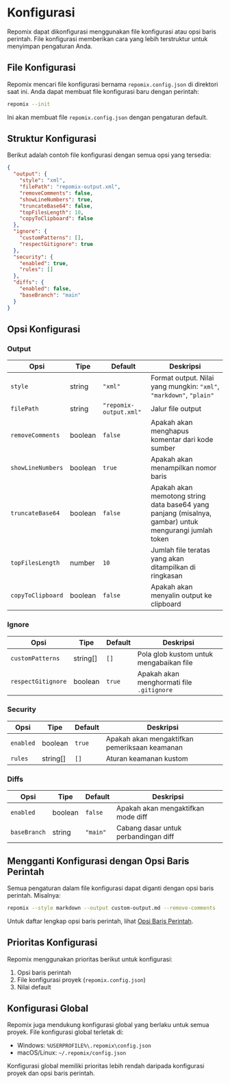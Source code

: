 # Konfigurasi


Repomix dapat dikonfigurasi menggunakan file konfigurasi atau opsi baris perintah. File konfigurasi memberikan cara yang lebih terstruktur untuk menyimpan pengaturan Anda.

## File Konfigurasi

Repomix mencari file konfigurasi bernama `repomix.config.json` di direktori saat ini. Anda dapat membuat file konfigurasi baru dengan perintah:

```bash
repomix --init
```

Ini akan membuat file `repomix.config.json` dengan pengaturan default.

## Struktur Konfigurasi

Berikut adalah contoh file konfigurasi dengan semua opsi yang tersedia:

```json
{
  "output": {
    "style": "xml",
    "filePath": "repomix-output.xml",
    "removeComments": false,
    "showLineNumbers": true,
    "truncateBase64": false,
    "topFilesLength": 10,
    "copyToClipboard": false
  },
  "ignore": {
    "customPatterns": [],
    "respectGitignore": true
  },
  "security": {
    "enabled": true,
    "rules": []
  },
  "diffs": {
    "enabled": false,
    "baseBranch": "main"
  }
}
```

## Opsi Konfigurasi

### Output

| Opsi | Tipe | Default | Deskripsi |
|------|------|---------|-----------|
| `style` | string | `"xml"` | Format output. Nilai yang mungkin: `"xml"`, `"markdown"`, `"plain"` |
| `filePath` | string | `"repomix-output.xml"` | Jalur file output |
| `removeComments` | boolean | `false` | Apakah akan menghapus komentar dari kode sumber |
| `showLineNumbers` | boolean | `true` | Apakah akan menampilkan nomor baris |
| `truncateBase64` | boolean | `false` | Apakah akan memotong string data base64 yang panjang (misalnya, gambar) untuk mengurangi jumlah token |
| `topFilesLength` | number | `10` | Jumlah file teratas yang akan ditampilkan di ringkasan |
| `copyToClipboard` | boolean | `false` | Apakah akan menyalin output ke clipboard |

### Ignore

| Opsi | Tipe | Default | Deskripsi |
|------|------|---------|-----------|
| `customPatterns` | string[] | `[]` | Pola glob kustom untuk mengabaikan file |
| `respectGitignore` | boolean | `true` | Apakah akan menghormati file `.gitignore` |

### Security

| Opsi | Tipe | Default | Deskripsi |
|------|------|---------|-----------|
| `enabled` | boolean | `true` | Apakah akan mengaktifkan pemeriksaan keamanan |
| `rules` | string[] | `[]` | Aturan keamanan kustom |

### Diffs

| Opsi | Tipe | Default | Deskripsi |
|------|------|---------|-----------|
| `enabled` | boolean | `false` | Apakah akan mengaktifkan mode diff |
| `baseBranch` | string | `"main"` | Cabang dasar untuk perbandingan diff |

## Mengganti Konfigurasi dengan Opsi Baris Perintah

Semua pengaturan dalam file konfigurasi dapat diganti dengan opsi baris perintah. Misalnya:

```bash
repomix --style markdown --output custom-output.md --remove-comments
```

Untuk daftar lengkap opsi baris perintah, lihat [Opsi Baris Perintah](command-line-options.md).

## Prioritas Konfigurasi

Repomix menggunakan prioritas berikut untuk konfigurasi:

1. Opsi baris perintah
2. File konfigurasi proyek (`repomix.config.json`)
3. Nilai default

## Konfigurasi Global

Repomix juga mendukung konfigurasi global yang berlaku untuk semua proyek. File konfigurasi global terletak di:

- Windows: `%USERPROFILE%\.repomix\config.json`
- macOS/Linux: `~/.repomix/config.json`

Konfigurasi global memiliki prioritas lebih rendah daripada konfigurasi proyek dan opsi baris perintah.
